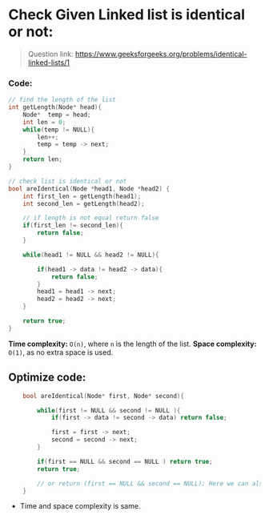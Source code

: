 # Check Given Linked list is identical or not:

> Question link:
> https://www.geeksforgeeks.org/problems/identical-linked-lists/1

### Code:
```C++
// find the length of the list
int getLength(Node* head){
    Node*  temp = head;
    int len = 0;
    while(temp != NULL){
        len++;
        temp = temp -> next;
    }
    return len;
}

// check list is identical or not 
bool areIdentical(Node *head1, Node *head2) {
    int first_len = getLength(head1);
    int second_len = getLength(head2);

    // if length is not equal return false
    if(first_len != second_len){
        return false;
    }

    while(head1 != NULL && head2 != NULL){

        if(head1 -> data != head2 -> data){
            return false;
        }
        head1 = head1 -> next;
        head2 = head2 -> next;
    }

    return true;
}

```

**Time complexity:** `O(n)`, where `n` is the length of the list.
**Space complexity:** `O(1)`, as no extra space is used.

## Optimize code:
```C++
    bool areIdentical(Node* first, Node* second){

        while(first != NULL && second != NULL ){
            if(first -> data != second -> data) return false;

            first = first -> next;
            second = second -> next;
        }

        if(first == NULL && second == NULL ) return true;
        return true;

        // or return (first == NULL && second == NULL); Here we can also use this
    }
```

- Time and space complexity is same.